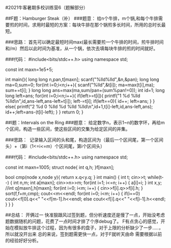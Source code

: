 #2021牛客暑期多校训练营6（题解部分）

##F题：Hamburger Steak（补）
###题意：
给n个牛排，m个锅,和每个牛排需要煎的时间，求用时最短的方案：每块牛排在那个锅煎多长时间，所用的总时长最短。

###思路：
首先可以确定最短时间max(最长需要煎一个牛排的时间，煎牛排时间和/m）然后以此时间为基准，从一个锅，依次去填每块牛排的煎的时间就好。

###代码：
#include<bits/stdc++.h>
using namespace std;
 
const int maxn=1e5+5;
 
int main(){
    long long n,pan,t[maxn];
    scanf("%lld%lld",&n,&pan); 
    long long ma=0,sum=0;
    for(int i=0;i<n;i++){
        scanf("%lld",&t[i]);
        ma=max(t[i],ma);
        sum+=t[i];
    }
    long long ans=max(ma,sum/pan+(sum%pan!=0));
    int id=1;
    long long left=ans;
    for(int i=0;i<n;i++){
        if(left>=t[i]){
            printf("1 %d %lld %lld\n",id,ans-left,ans-left+t[i]);
            left-=t[i];
            if(left==0){
                id++;
                left=ans;
            }
        }
        else{
            printf("2 %d 0 %lld %d %lld %lld\n",id+1,t[i]-left,id,ans-left,ans);
            id++;left=ans-(t[i]-left);
        }
    }
    return 0;
}


##I题：Intervals on the Ring
###题意：
给定数字n，表示1~n的数字环，再给m个区间，构造一些区间，使这些区间的交集为给定区间的并集。

###思路：
 记录输入区间的头和尾，构造区间为（最后一个区间尾，第一个区间头）+（第i（1<=i<=m）个区间尾，第i个区间头）

###代码：
#include<bits/stdc++.h>
using namespace std;
 
const int maxn=1005;
struct node{
    int q,h;
}f[maxn];
 
bool cmp(node x,node y){
    return x.q<y.q;
}
int main() {
    int t;
    cin>>t;
    while(t--) {
        int n,m;
        int a[maxn];
        cin>>n>>m;
        for(int i=1; i<=n; i++) {
            a[i]=i;
        }
        int x,y;
        //int q[maxn],h[maxn];
        for(int i=0; i<m; i++) {
            cin>>f[i].q>>f[i].h;
        }
        sort(f,f+m,cmp);
        cout<<m<<endl;
        for(int i=0; i<m; i++) {
            if(i==0) cout<<f[0].q<<" "<<f[m-1].h<<endl;
            else cout<<f[i].q<<" "<<f[i-1].h<<endl;
        }
    }
}

##总结：
开俩过一
快准狠跟风过签到题，但分析速度还是慢了一点，开始没考虑题数据随机的问题，花费了一点时间才排了个序debug了。
F有点贪心的感觉，开始在模拟放牛排这个过程，因为有很多的盘子，对于上限的分析缺少了一步.....，所以就没开出来
总的来说，签到题需更快一点，对于F就听天由命 需要根据以前的经验好好分析。